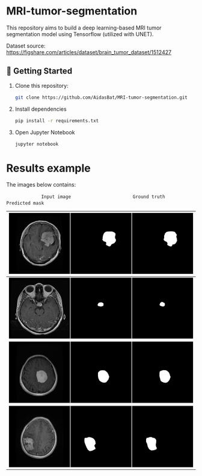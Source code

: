 # MRI-tumor-segmentation
This repository aims to build a deep learning-based MRI tumor segmentation model using Tensorflow (utilized with UNET).

Dataset source:
https://figshare.com/articles/dataset/brain_tumor_dataset/1512427

## 🚀 Getting Started
1. Clone this repository:
   ```bash
   git clone https://github.com/AidasBat/MRI-tumor-segmentation.git
   ```
2. Install dependencies
   ```bash
   pip install -r requirements.txt
   ```
4. Open Jupyter Notebook
   ```bash
   jupyter notebook
   ```

# Results example
The images below contains:  

`              Input image                       Ground truth                      Predicted mask          `

| ![](results/3.png) |
| :--: |
| ![](results/1002.png) |
| ![](results/12.png) |
| ![](results/108.png) |
